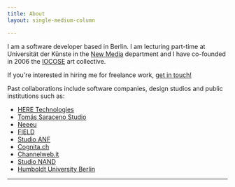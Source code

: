 ```yaml
---
title: About
layout: single-medium-column

---
```



<!-- {{< img src="/img/posts/grass/grass.jpg" caption="Steve Francia" >}} -->

I am a software developer based in Berlin.
I am lecturing part-time at Universität der Künste in the [New Media](https://newmedia.udk-berlin.de/about) department and I have co-founded in 2006 the [IOCOSE](http://iocose.org) art collective.

If you're interested in hiring me for freelance work, [get in touch!](mailto:info@davideprati.com)


Past collaborations include software companies, design studios and public institutions such as:

- [HERE Technologies](https://www.here.com/)
- [Tomás Saraceno Studio](https://studiotomassaraceno.org/)
- [Neeeu](https://neu.io/)
- [FIELD](https://field.io/)
- [Studio ANF](https://studioanf.com/)
- [Cognita.ch](https://cognita.ch/)
- [Channelweb.it](https://www.channelweb.it/)
- [Studio NAND](https://www.nand.io/)
- [Humboldt University Berlin](https://www.hu-berlin.de/en)

---